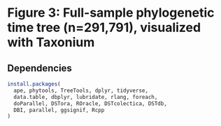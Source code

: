 # Figure 3: Full-sample phylogenetic time tree (n=291,791), visualized with Taxonium

## Dependencies

```R
install.packages(
  ape, phytools, TreeTools, dplyr, tidyverse,
  data.table, dbplyr, lubridate, rlang, foreach,
  doParallel, DSTora, ROracle, DSTcolectica, DSTdb,
  DBI, parallel, ggsignif, Rcpp
)
```
